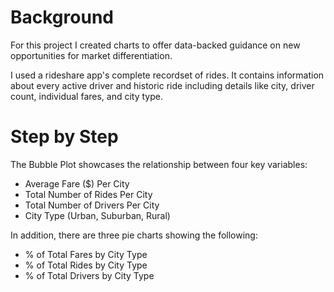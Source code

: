 # Background
For this project I created charts to offer data-backed guidance on new opportunities for market differentiation.

I used a rideshare app's complete recordset of rides. It contains information about every active driver and historic ride including details like city, driver count, individual fares, and city type.

# Step by Step
The Bubble Plot showcases the relationship between four key variables:

* Average Fare ($) Per City
* Total Number of Rides Per City
* Total Number of Drivers Per City
* City Type (Urban, Suburban, Rural)

In addition, there are three pie charts showing the following:

* % of Total Fares by City Type
* % of Total Rides by City Type
* % of Total Drivers by City Type

